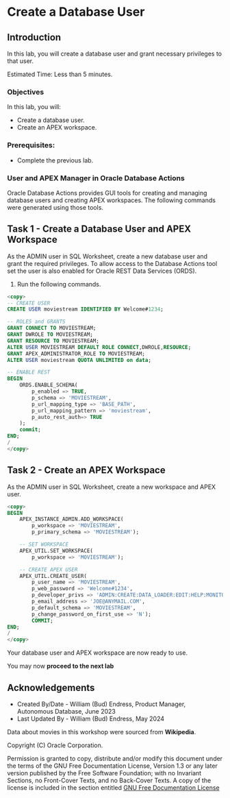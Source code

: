 # Create a Database User

## Introduction

In this lab, you will create a database user and grant necessary privileges to that user.

Estimated Time:  Less than 5 minutes.

### Objectives

In this lab, you will:

- Create a database user.
- Create an APEX workspace.

### Prerequisites:

- Complete the previous lab.

### User and APEX Manager in Oracle Database Actions

Oracle Database Actions provides GUI tools for creating and managing database users and creating APEX workspaces.  The following commands were generated using those tools.

## Task 1 - Create a Database User and APEX Workspace

As the ADMIN user in SQL Worksheet, create a new database user and grant the required privileges. To allow access to the Database Actions tool set the user is also enabled for Oracle REST Data Services (ORDS).

1.  Run the following commands.

~~~SQL
<copy>
-- CREATE USER
CREATE USER moviestream IDENTIFIED BY Welcome#1234;

-- ROLES and GRANTS
GRANT CONNECT TO MOVIESTREAM;
GRANT DWROLE TO MOVIESTREAM;
GRANT RESOURCE TO MOVIESTREAM;
ALTER USER MOVIESTREAM DEFAULT ROLE CONNECT,DWROLE,RESOURCE;
GRANT APEX_ADMINISTRATOR_ROLE TO MOVIESTREAM;
ALTER USER moviestream QUOTA UNLIMITED on data;

-- ENABLE REST
BEGIN
    ORDS.ENABLE_SCHEMA(
        p_enabled => TRUE,
        p_schema => 'MOVIESTREAM',
        p_url_mapping_type => 'BASE_PATH',
        p_url_mapping_pattern => 'moviestream',
        p_auto_rest_auth=> TRUE
    );
    commit;
END;
/
</copy>
~~~

## Task 2 - Create an APEX Workspace

As the ADMIN user in SQL Worksheet, create a new workspace and APEX user.

~~~SQL
<copy>
BEGIN
    APEX_INSTANCE_ADMIN.ADD_WORKSPACE(
        p_workspace => 'MOVIESTREAM',
        p_primary_schema => 'MOVIESTREAM');

    -- SET WORKSPACE
    APEX_UTIL.SET_WORKSPACE(
        p_workspace => 'MOVIESTREAM');

    -- CREATE APEX USER
    APEX_UTIL.CREATE_USER(
        p_user_name => 'MOVIESTREAM',
        p_web_password => 'Welcome#1234',
        p_developer_privs => 'ADMIN:CREATE:DATA_LOADER:EDIT:HELP:MONITOR:SQL',
        p_email_address => 'JOE@ANYMAIL.COM',
        p_default_schema => 'MOVIESTREAM',
        p_change_password_on_first_use => 'N');
        COMMIT;
END;
/
</copy>
~~~

Your database user and APEX workspace are now ready to use.

You may now **proceed to the next lab**

## Acknowledgements

- Created By/Date - William (Bud) Endress, Product Manager, Autonomous Database, June 2023
- Last Updated By - William (Bud) Endress, May 2024

Data about movies in this workshop were sourced from **Wikipedia**.

Copyright (C)  Oracle Corporation.

Permission is granted to copy, distribute and/or modify this document
under the terms of the GNU Free Documentation License, Version 1.3
or any later version published by the Free Software Foundation;
with no Invariant Sections, no Front-Cover Texts, and no Back-Cover Texts.
A copy of the license is included in the section entitled [GNU Free Documentation License](files/gnu-free-documentation-license.txt)
